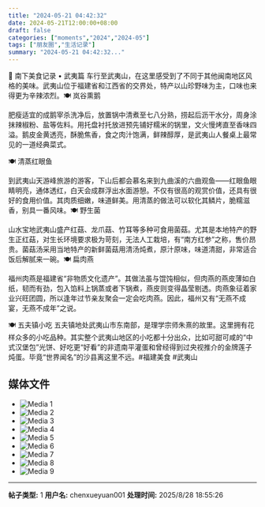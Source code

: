 ```yaml
---
title: "2024-05-21 04:42:32"
date: 2024-05-21T12:00:00+08:00
draft: false
categories: ["moments","2024","2024-05"]
tags: ["朋友圈","生活记录"]
summary: "2024-05-21 04:42:32..."
---
```


🧭 南下美食记录 • 武夷篇
​
​车行至武夷山，在这里感受到了不同于其他闽南地区风格的美味。武夷山位于福建省和江西省的交界处，特产以山珍野味为主，口味也来得更为辛辣浓烈。
​
🍽 ​岚谷熏鹅

肥瘦适宜的成鹅宰杀洗净后，放置锅中清煮至七八分熟，捞起后沥干水分，周身涂抹辣椒粉、盐等佐料。用托盘衬托放进预先铺好糯米的锅里，文火慢烤直至香味四溢。鹅皮金黄透亮，酥脆焦香，食之肉汁饱满，鲜辣醇厚，是武夷山人餐桌上最常见的一道经典菜式。

🍽 清蒸红眼鱼

到武夷山天游峰旅游的游客，下山后都会慕名来到九曲溪的六曲观鱼——红眼鱼眼睛明亮，通体透红，白天会成群浮出水面游憩。不仅有很高的观赏价值，还具有很好的食用价值。其肉质细嫩，味道鲜美。用清蒸的做法可以软化其鳞片，脆糯滋香，别具一番风味。
​
​🍽 野生菌

山水宝地武夷山盛产红菇、龙爪菇、竹耳等多种可食用菌菇。尤其是本地特产的野生正红菇，对生长环境要求极为苛刻，无法人工栽培，有“南方红参”之称，售价昂贵。菌菇汤采用当地特产的新鲜菌菇用清汤炖煮，原汁原味，味道清甜，非常适合饭后解腻来一碗。
​
🍽 扁肉燕

​​福州肉燕是福建省“非物质文化遗产”。其做法虽与馄饨相似，但肉燕的燕皮薄如白纸，韧而有劲，包入馅料上锅蒸或者下锅煮，燕皮则变得晶莹剔透。肉燕象征着家业兴旺团圆，所以逢年过节亲友聚会一定会吃肉燕。因此，福州又有“无燕不成宴，无燕不成年”之说。

🍽 ​五夫镇小吃
​
​五夫镇地处武夷山市东南部，是理学宗师朱熹的故里。这里拥有花样众多的小吃品种。其实整个武夷山地区的小吃都十分出众，比如可甜可咸的“中式汉堡包”光饼、好吃更“好看”的非遗南平灌蛋和曾经得到过央视推介的金牌莲子炖蛋。毕竟“世界闻名”的沙县离这里不远。
​
​#福建美食
​#武夷山

## 媒体文件

- ![Media 1](/Moments/photos/2024-05-21/202405210442320.jpg)
- ![Media 2](/Moments/photos/2024-05-21/202405210442321.jpg)
- ![Media 3](/Moments/photos/2024-05-21/202405210442322.jpg)
- ![Media 4](/Moments/photos/2024-05-21/202405210442323.jpg)
- ![Media 5](/Moments/photos/2024-05-21/202405210442324.jpg)
- ![Media 6](/Moments/photos/2024-05-21/202405210442325.jpg)
- ![Media 7](/Moments/photos/2024-05-21/202405210442326.jpg)
- ![Media 8](/Moments/photos/2024-05-21/202405210442327.jpg)
- ![Media 9](/Moments/photos/2024-05-21/202405210442328.jpg)

---

**帖子类型:** 1
**用户名:** chenxueyuan001
**处理时间:** 2025/8/28 18:55:26